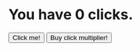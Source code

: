 <html>
<head>
</head>
<body>
  <h1>You have <span id="clicks">0</span> clicks.</h1>
  <button type="button" onclick="addClicks(1)">Click me!</button>
  <button type="button" onclick="addMultiplier(1)">Buy click multiplier!</button>
  <script>
    var clicks = 0;
    
    function addClicks(amount) {
      clicks = clicks + amount * multiplier;
      document.getElementById("clicks").innerHTML = clicks;
   }
    
    var multiplier = 1;
     
    function addMultiplier(1) {
      multiplier = multiplier + amount;
    
    }
  </script>
</body>
</html>
